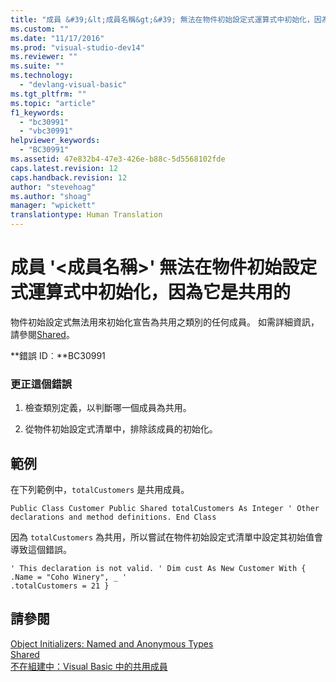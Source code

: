 ```yaml
---
title: "成員 &#39;&lt;成員名稱&gt;&#39; 無法在物件初始設定式運算式中初始化，因為它是共用的 | Microsoft Docs"
ms.custom: ""
ms.date: "11/17/2016"
ms.prod: "visual-studio-dev14"
ms.reviewer: ""
ms.suite: ""
ms.technology: 
  - "devlang-visual-basic"
ms.tgt_pltfrm: ""
ms.topic: "article"
f1_keywords: 
  - "bc30991"
  - "vbc30991"
helpviewer_keywords: 
  - "BC30991"
ms.assetid: 47e832b4-47e3-426e-b88c-5d5568102fde
caps.latest.revision: 12
caps.handback.revision: 12
author: "stevehoag"
ms.author: "shoag"
manager: "wpickett"
translationtype: Human Translation
---
```

# 成員 &#39;&lt;成員名稱&gt;&#39; 無法在物件初始設定式運算式中初始化，因為它是共用的
物件初始設定式無法用來初始化宣告為共用之類別的任何成員。 如需詳細資訊，請參閱[Shared](../../visual-basic/language-reference/modifiers/shared.md)。  
  
 **錯誤 ID︰**BC30991  
  
### 更正這個錯誤  
  
1.  檢查類別定義，以判斷哪一個成員為共用。  
  
2.  從物件初始設定式清單中，排除該成員的初始化。  
  
## 範例  
 在下列範例中，`totalCustomers` 是共用成員。  
  
```  
Public Class Customer Public Shared totalCustomers As Integer ' Other declarations and method definitions. End Class  
```  
  
 因為 `totalCustomers` 為共用，所以嘗試在物件初始設定式清單中設定其初始值會導致這個錯誤。  
  
```  
' This declaration is not valid. ' Dim cust As New Customer With { .Name = "Coho Winery", _ '                                 .totalCustomers = 21 }  
```  
  
## 請參閱  
 [Object Initializers: Named and Anonymous Types](../../visual-basic/programming-guide/language-features/objects-and-classes/object-initializers-named-and-anonymous-types.md)   
 [Shared](../../visual-basic/language-reference/modifiers/shared.md)   
 [不在組建中：Visual Basic 中的共用成員](http://msdn.microsoft.com/zh-tw/dbc3783f-83a2-4225-995d-c2d6d025663d)